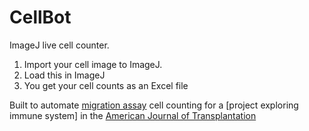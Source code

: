 # CellBot
ImageJ live cell counter.

1. Import your cell image to ImageJ.
2. Load this in ImageJ
3. You get your cell counts as an Excel file

Built to automate [migration assay](https://www.youtube.com/watch?v=6SON7VAA5-k) cell counting for a [project exploring immune system] in the [American Journal of Transplantation](https://pubmed.ncbi.nlm.nih.gov/25693473/)
